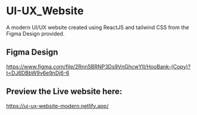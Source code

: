 # UI-UX_Website
A  modern UI/UX website created using ReactJS and tailwind CSS from the Figma Design provided.

## Figma Design
https://www.figma.com/file/2Rnn5BRNP3Ds9VnGhcwYIl/HooBank-(Copy)?t=DJ6DBbW9v6e9nDj6-6

## Preview the Live website here:
https://ui-ux-website-modern.netlify.app/
